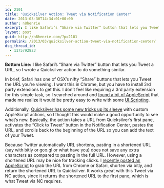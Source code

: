 ```yaml
---
id: 2101
title: 'Quicksilver Action: Tweet via Notification Center'
date: 2013-03-30T14:34:01+00:00
author: n8henrie
excerpt: I like Safari’s “Share via Twitter” button that lets you Tweet a URL, so I wrote a Quicksilver action to do something similar.
layout: post
guid: http://n8henrie.com/?p=2101
permalink: /2013/03/quicksilver-action-tweet-via-notification-center/
dsq_thread_id:
  - 1175792823
---
```

**Bottom Line:** I like Safari&#8217;s &#8220;Share via Twitter&#8221; button that lets you Tweet a URL, so I wrote a Quicksilver action to do something similar. <!--more-->

In brief, Safari has one of OSX&#8217;s nifty &#8220;Share&#8221; buttons that lets you Tweet the URL you&#8217;re viewing. I want this in Chrome, but you have to install 3rd party extensions to get this. I don&#8217;t feel like requiring a 3rd party extension for this simple task, so I searched around and <a target="_blank" href="http://hints.macworld.com/article.php?story=20120819231916737">found a bit of AppleScript</a> that made me realize it would be pretty easy to write with some [UI Scripting](http://n8henrie.com/2013/03/a-strategy-for-ui-scripting-in-applescript/).

Additionally, [Quicksilver has some new tricks up its sleeve](http://n8henrie.com/2013/03/template-for-writing-quicksilver-actions-in-applescript/) with custom AppleScript actions, so I thought this would make a good opportunity to see what&#8217;s new. Basically, the action takes a URL from Quicksilver&#8217;s first pane, activates the &#8220;Click to Tweet&#8221; button in the Notification Center, pastes the URL, and scrolls back to the beginning of the URL so you can add the text of your Tweet.

Because Twitter automatically URL shortens, pasting in a shortened URL (say with bitly or goo.gl or what have you) does not save any extra characters as compared to pasting in the full URL. However, using a shortened URL may be nice for tracking clicks. I [recently posted an AppleScript](http://n8henrie.com/2013/03/bitly-applescript-url-shortener/) to grab the URL from Chrome or Safari, shorten via bitly, and return the shortened URL to Quicksilver. It works great with this Tweet via NC action, since it returns the shortened URL to the first pane, which is what Tweet via NC requires.